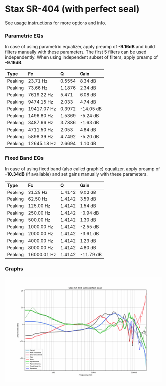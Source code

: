 # Stax SR-404 (with perfect seal)
See [usage instructions](https://github.com/jaakkopasanen/AutoEq#usage) for more options and info.

### Parametric EQs
In case of using parametric equalizer, apply preamp of **-9.16dB** and build filters manually
with these parameters. The first 5 filters can be used independently.
When using independent subset of filters, apply preamp of **-9.16dB**.

| Type    | Fc          |      Q | Gain      |
|:--------|:------------|:-------|:----------|
| Peaking | 23.71 Hz    | 0.5554 | 8.34 dB   |
| Peaking | 73.66 Hz    | 1.1876 | 2.34 dB   |
| Peaking | 7619.22 Hz  | 5.471  | 6.08 dB   |
| Peaking | 9474.15 Hz  | 2.033  | 4.74 dB   |
| Peaking | 19417.07 Hz | 0.3972 | -14.05 dB |
| Peaking | 1496.80 Hz  | 1.5369 | -5.24 dB  |
| Peaking | 3487.66 Hz  | 3.7886 | -1.63 dB  |
| Peaking | 4711.50 Hz  | 2.053  | 4.84 dB   |
| Peaking | 5898.39 Hz  | 4.7492 | -5.20 dB  |
| Peaking | 12645.18 Hz | 2.6694 | 1.10 dB   |

### Fixed Band EQs
In case of using fixed band (also called graphic) equalizer, apply preamp of **-10.34dB**
(if available) and set gains manually with these parameters.

| Type    | Fc          |      Q | Gain      |
|:--------|:------------|:-------|:----------|
| Peaking | 31.25 Hz    | 1.4142 | 9.02 dB   |
| Peaking | 62.50 Hz    | 1.4142 | 3.59 dB   |
| Peaking | 125.00 Hz   | 1.4142 | 1.54 dB   |
| Peaking | 250.00 Hz   | 1.4142 | -0.94 dB  |
| Peaking | 500.00 Hz   | 1.4142 | 1.30 dB   |
| Peaking | 1000.00 Hz  | 1.4142 | -2.55 dB  |
| Peaking | 2000.00 Hz  | 1.4142 | -3.61 dB  |
| Peaking | 4000.00 Hz  | 1.4142 | 1.23 dB   |
| Peaking | 8000.00 Hz  | 1.4142 | 4.80 dB   |
| Peaking | 16000.01 Hz | 1.4142 | -11.79 dB |

### Graphs
![](./Stax%20SR-404%20(with%20perfect%20seal).png)